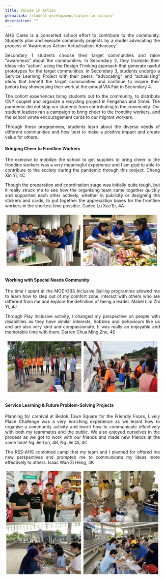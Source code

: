 ```yaml
---
title: Values in Action
permalink: /student-development/values-in-action/
description: ""
---
```

<p align="justify">
AHS Cares is a concerted school effort to contribute to the community. Students plan and execute community projects by a model advocating the process of ‘Awareness-Action-Actualisation-Advocacy’.</p>

<p align="justify">
Secondary 1 students choose their target communities and raise “awareness” about the communities. In Secondary 2, they translate their ideas into “action” using the Design Thinking approach that generate useful prototypes for the target communities. In Secondary 3, students undergo a Service Learning Project with their peers, “advocating” and “actualising” ideas that benefit the target communities and continue to inspire their juniors buy showcasing their work at the annual VIA Fair in Secondary 4.</p>

<p align="justify">
The cohort experiences bring students out to the community, to distribute CNY couplet and organize a recycling project in Fengshan and Simei. The pandemic did not stop our students from contributing to the community. Our student leaders ran a campaign to bring cheer to the frontline workers, and the school wrote encouragement cards to our migrant workers.</p>

<p align="justify">
Through these programmes, students learn about the diverse needs of different communities and how best to make a positive impact and create value for others.</p>


#### Bringing Cheer to Frontline Workers
<p align="justify">
The exercise to mobilize the school to get supplies to bring cheer to the frontline workers was a very meaningful experience and I am glad to able to contribute to the society during the pandemic through this project. Chang Xin Yi, 4C</p>

<p align="justify">
Though the preparation and coordination stage was initially quite tough, but it really struck me to see how the organising team came together quickly and supported each other actively, whether in publicity or designing the stickers and cards, to put together the appreciation boxes for the frontline workers in the shortest time possible. Cadee Lu Xue’Er, 4A</p>

![via1](/images/via1.png)

#### Working with Special Needs Community
<p align="justify">
The time I spent at the MOE-OBS Inclusive Sailing programme allowed me to learn how to step out of my comfort zone, interact with others who are different from me and explore the definition of being a leader. Mabel Lim Zhi Yi, 4J</p>

<p align="justify">
Through Play Inclusive activity, I changed my perspective on people with disabilities as they have similar interests, hobbies and behaviours like us and are also very kind and compassionate. It was really an enjoyable and memorable time with them. Darren Chua Ming Zhe, 4E</p>

![via2](/images/via2.png)

#### Service Learning & Future Problem-Solving Projects
<p align="justify">
Planning for carnival at Bedok Town Square for the Friendly Faces, Lively Place Challenge was a very enriching experience as we learnt how to organise a community activity and learnt how to communicate effectively with both my teammates and the public. We also enjoyed ourselves in the process as we got to work with our friends and made new friends at the same time! Ng Jie Lyn, 4B, Ng Jie Qi, 4C</p>

<p align="justify">
The RSS-AHS combined camp that my team and I planned for offered me new perspectives and prompted me to communicate my ideas more effectively to others. Isaac Wan Zi Heng, 4K</p>

![via3](/images/via3.png)